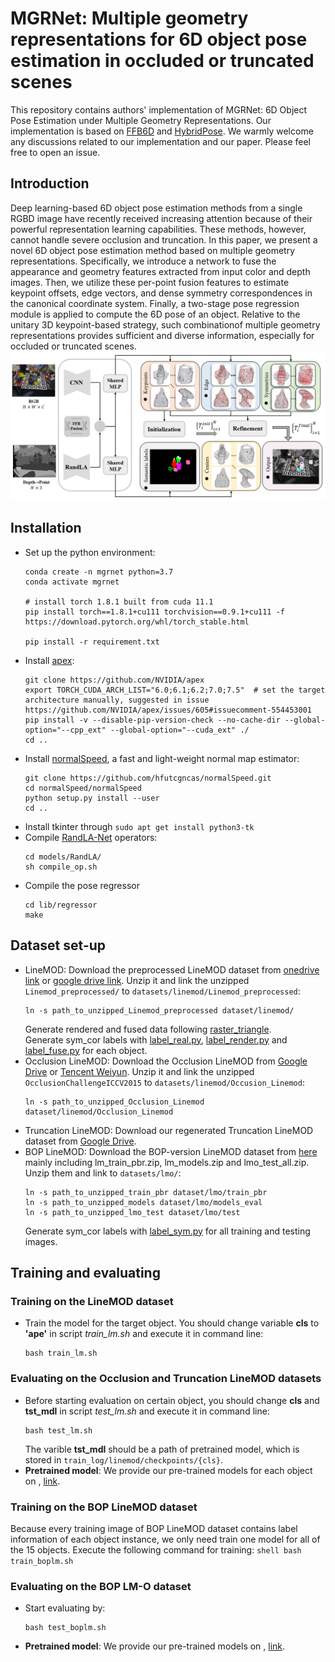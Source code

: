 # MGRNet: Multiple geometry representations for 6D object pose estimation in occluded or truncated scenes
This repository contains authors' implementation of MGRNet: 6D Object Pose Estimation under Multiple Geometry Representations. Our implementation is based on [FFB6D](https://github.com/ethnhe/FFB6D) and [HybridPose](https://github.com/chensong1995/HybridPose). We warmly welcome any discussions related to our implementation and our paper. Please feel free to open an issue.
## Introduction
Deep learning-based 6D object pose estimation methods from a single RGBD image have recently received increasing attention because of their powerful representation learning capabilities. These methods, however, cannot handle severe occlusion and truncation. In this paper, we present a novel 6D object
pose estimation method based on multiple geometry representations. Specifically, we introduce a network to fuse the appearance and geometry features
extracted from input color and depth images. Then, we utilize these per-point fusion features to estimate keypoint offsets, edge vectors, and dense
symmetry correspondences in the canonical coordinate system. Finally, a two-stage pose regression module is applied to compute the 6D pose of an object. Relative to the unitary 3D keypoint-based strategy, such combinationof multiple geometry representations provides sufficient and diverse information, especially for occluded or truncated scenes.
![Pipeline](https://github.com/JiChun-Wang/MGRNet/blob/main/assert/pipeline.png)
## Installation
+ Set up the python environment:
    ```shell
    conda create -n mgrnet python=3.7
    conda activate mgrnet

    # install torch 1.8.1 built from cuda 11.1
    pip install torch==1.8.1+cu111 torchvision==0.9.1+cu111 -f https://download.pytorch.org/whl/torch_stable.html

    pip install -r requirement.txt
    ```
+ Install [apex](https://github.com/NVIDIA/apex):
    ```shell    
    git clone https://github.com/NVIDIA/apex
    export TORCH_CUDA_ARCH_LIST="6.0;6.1;6.2;7.0;7.5"  # set the target architecture manually, suggested in issue https://github.com/NVIDIA/apex/issues/605#issuecomment-554453001
    pip install -v --disable-pip-version-check --no-cache-dir --global-option="--cpp_ext" --global-option="--cuda_ext" ./
    cd ..
    ```
+ Install [normalSpeed](https://github.com/hfutcgncas/normalSpeed), a fast and light-weight normal map estimator:
    ```shell
    git clone https://github.com/hfutcgncas/normalSpeed.git
    cd normalSpeed/normalSpeed
    python setup.py install --user
    cd ..
    ```
+ Install tkinter through `sudo apt get install python3-tk `
+ Compile [RandLA-Net](https://github.com/qiqihaer/RandLA-Net-pytorch) operators:
    ```shell
    cd models/RandLA/
    sh compile_op.sh
    ```
+ Compile the pose regressor
    ```shell
    cd lib/regressor
    make
    ```
## Dataset set-up
+ LineMOD: Download the preprocessed LineMOD dataset from [onedrive link](https://hkustconnect-my.sharepoint.com/:u:/g/personal/yhebk_connect_ust_hk/ETW6iYHDbo1OsIbNJbyNBkABF7uJsuerB6c0pAiiIv6AHw?e=eXM1UE) or [google drive link](https://drive.google.com/drive/folders/19ivHpaKm9dOrr12fzC8IDFczWRPFxho7). Unzip it and link the unzipped `Linemod_preprocessed/` to `datasets/linemod/Linemod_preprocessed`:
    ```shell
    ln -s path_to_unzipped_Linemod_preprocessed dataset/linemod/
    ```
  Generate rendered and fused data following [raster_triangle](https://github.com/ethnhe/raster_triangle).
  <br />Generate sym_cor labels with [label_real.py](), [label_render.py]() and [label_fuse.py]() for each object.
+ Occlusion LineMOD: Download the Occlusion LineMOD from [Google Drive](https://drive.google.com/file/d/1PItmDj7Go0OBnC1Lkvagz3RRB9qdJUIG/view?usp=sharing) or [Tencent Weiyun](https://share.weiyun.com/50i7KTb). Unzip it and link the unzipped `OcclusionChallengeICCV2015` to `datasets/linemod/Occusion_Linemod`:
    ```shell
    ln -s path_to_unzipped_Occlusion_Linemod dataset/linemod/Occlusion_Linemod
    ```
+ Truncation LineMOD: Download our regenerated Truncation LineMOD dataset from [Google Drive](https://drive.google.com/drive/folders/1JNW5yod33l60p05USFugABmYDTX2zYIB).
+ BOP LineMOD: Download the BOP-version LineMOD dataset from [here](https://bop.felk.cvut.cz/datasets/) mainly including lm_train_pbr.zip, lm_models.zip and lmo_test_all.zip. Unzip them and link to `datasets/lmo/`:
    ```shell
    ln -s path_to_unzipped_train_pbr dataset/lmo/train_pbr
    ln -s path_to_unzipped_models dataset/lmo/models_eval
    ln -s path_to_unzipped_lmo_test dataset/lmo/test
    ```
    Generate sym_cor labels with [label_sym.py](https://drive.google.com/drive/folders/1xF4L5J1gHOIPMQHbh_pxqM6WJZccPDR5) for all training and testing images.
## Training and evaluating
### Training on the LineMOD dataset
+ Train the model for the target object. You should change variable **cls** to **\'ape\'** in script *train_lm.sh* and execute it in command line:
    ```shell
    bash train_lm.sh
    ```
### Evaluating on the Occlusion and Truncation LineMOD datasets
+ Before starting evaluation on certain object, you should change **cls** and **tst_mdl** in script *test_lm.sh* and execute it in command line:
    ```shell
    bash test_lm.sh
    ```
    The varible **tst_mdl** should be a path of pretrained model, which is stored in `train_log/linemod/checkpoints/{cls}`.
+ **Pretrained model**: We provide our pre-trained models for each object on , [link](https://drive.google.com/drive/folders/1JNW5yod33l60p05USFugABmYDTX2zYIB).
### Training on the BOP LineMOD dataset
Because every training image of BOP LineMOD dataset contains label information of each object instance, we only need train one model for all of the 15 objects. Execute the following command for training:
    ```shell
    bash train_boplm.sh
    ```
### Evaluating on the BOP LM-O dataset
+ Start evaluating by:
    ```shell
    bash test_boplm.sh
    ```
+ **Pretrained model**: We provide our pre-trained models on , [link](https://drive.google.com/drive/folders/1BypPQWIz_LXSHizhefQNbK_D1af9NkQV). 
